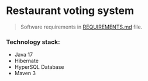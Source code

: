 # Restaurant voting system #
>
> Software requirements in <a href="REQUIREMENTS.md">REQUIREMENTS.md</a> file.

### Technology stack:
* Java 17
* Hibernate
* HyperSQL Database
* Maven 3
